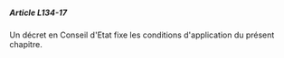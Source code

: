 ##### Article L134-17

Un décret en Conseil d'Etat fixe les conditions d'application du présent chapitre.

